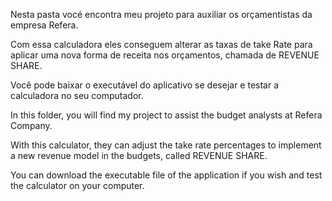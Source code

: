 Nesta pasta vocé encontra meu projeto para auxiliar os orçamentistas da empresa Refera.

Com essa calculadora eles conseguem alterar as taxas de take Rate para aplicar uma nova forma de receita nos orçamentos, chamada de REVENUE SHARE.

Você pode baixar o executável do aplicativo se desejar e testar a calculadora no seu computador.


In this folder, you will find my project to assist the budget analysts at Refera Company.

With this calculator, they can adjust the take rate percentages to implement a new revenue model in the budgets, called REVENUE SHARE.

You can download the executable file of the application if you wish and test the calculator on your computer.
